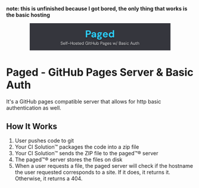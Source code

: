 **note: this is unfinished because I got bored, the only thing that works is the basic hosting**

<p align="middle">
<img src="/.github/assets/banner.png" width="75%"">
</p>

# Paged - GitHub Pages Server & Basic Auth

It's a GitHub pages compatible server that allows for http basic authentication as well.

## How It Works

1. User pushes code to git
1. Your CI Solution:tm: packages the code into a zip file
1. Your CI Solution:tm: sends the ZIP file to the paged:tm::registered: server
1. The paged:tm::registered: server stores the files on disk
1. When a user requests a file, the paged server will check if the hostname the user requested corresponds to a site. If it does, it returns it. Otherwise, it returns a 404.
